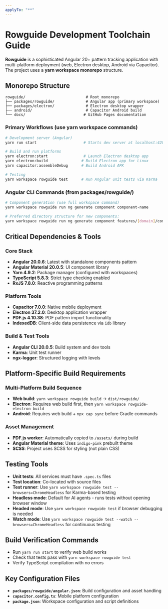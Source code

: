 ```yaml
---
applyTo: "**"
---
```


# Rowguide Development Toolchain Guide

**Rowguide** is a sophisticated Angular 20+ pattern tracking application with multi-platform deployment (web, Electron desktop, Android via Capacitor). The project uses a **yarn workspace monorepo** structure.

## Monorepo Structure

```
rowguide/                           # Root monorepo
├── packages/rowguide/              # Angular app (primary workspace)
├── packages/electron/              # Electron desktop wrapper
├── android/                        # Capacitor Android build
└── docs/                          # GitHub Pages documentation
```

### Primary Workflows (use yarn workspace commands)

```bash
# Development server (Angular)
yarn run start                     # Starts dev server at localhost:4200

# Build and run platforms
yarn electron:start                # Launch Electron desktop app
yarn electron:build               # Build Electron app for Linux
yarn capacitor:assembleDebug      # Build Android APK

# Testing
yarn workspace rowguide test      # Run Angular unit tests via Karma
```

### Angular CLI Commands (from packages/rowguide/)

```bash
# Component generation (use full workspace command)
yarn workspace rowguide run ng generate component component-name

# Preferred directory structure for new components:
yarn workspace rowguide run ng generate component features/[domain]/components/[component-name]
```

## Critical Dependencies & Tools

### Core Stack

- **Angular 20.0.6**: Latest with standalone components pattern
- **Angular Material 20.0.5**: UI component library
- **Yarn 4.9.2**: Package manager (configured with workspaces)
- **TypeScript 5.8.3**: Strict type checking enabled
- **RxJS 7.8.0**: Reactive programming patterns

### Platform Tools

- **Capacitor 7.0.0**: Native mobile deployment
- **Electron 37.2.0**: Desktop application wrapper
- **PDF.js 4.10.38**: PDF pattern import functionality
- **IndexedDB**: Client-side data persistence via `idb` library

### Build & Test Tools

- **Angular CLI 20.0.5**: Build system and dev tools
- **Karma**: Unit test runner
- **ngx-logger**: Structured logging with levels

## Platform-Specific Build Requirements

### Multi-Platform Build Sequence

- **Web build**: `yarn workspace rowguide build` → `dist/rowguide/`
- **Electron**: Requires web build first, then `yarn workspace rowguide-electron build`
- **Android**: Requires web build + `npx cap sync` before Gradle commands

### Asset Management

- **PDF.js worker**: Automatically copied to `/assets/` during build
- **Angular Material theme**: Uses `indigo-pink` prebuilt theme
- **SCSS**: Project uses SCSS for styling (not plain CSS)

## Testing Tools

- **Unit tests**: All services must have `.spec.ts` files
- **Test location**: Co-located with source files
- **Test runner**: Use `yarn workspace rowguide test --browsers=ChromeHeadless` for Karma-based testing
- **Headless mode**: Default for AI agents - runs tests without opening browser window
- **Headed mode**: Use `yarn workspace rowguide test` if browser debugging is needed
- **Watch mode**: Use `yarn workspace rowguide test --watch --browsers=ChromeHeadless` for continuous testing

## Build Verification Commands

- Run `yarn run start` to verify web build works
- Check that tests pass with `yarn workspace rowguide test`
- Verify TypeScript compilation with no errors

## Key Configuration Files

- **`packages/rowguide/angular.json`**: Build configuration and asset handling
- **`capacitor.config.ts`**: Mobile platform configuration
- **`package.json`**: Workspace configuration and script definitions
